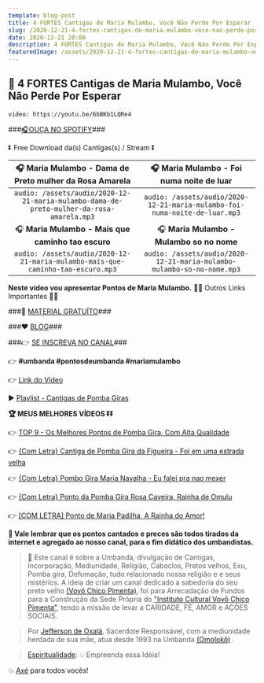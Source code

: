 ```yaml
---
template: blog-post
title: 4 FORTES Cantigas de Maria Mulambo, Você Não Perde Por Esperar
slug: /2020-12-21-4-fortes-cantigas-de-maria-mulambo-voce-nao-perde-por-esperar
date: 2020-12-21 20:00
description: 4 FORTES Cantigas de Maria Mulambo, Você Não Perde Por Esperar
featuredImage: /assets/2020-12-21-4-fortes-cantigas-de-maria-mulambo-voce-nao-perde-por-esperar.jpg
---
```

## **👊 4 FORTES Cantigas de Maria Mulambo, Você Não Perde Por Esperar**

<!-- #1: Embed through web URL -->
`video: https://youtu.be/6bBKb1LQRe4`

###<a href='https://vovochicopimenta.cyou/spotify' rel="nofollown noopener noreferrer" target="_blank">🎧OUÇA NO SPOTIFY</a>###

⏬ Free Download da(s) Cantigas(s) / Stream ⏬

|🎧 __Maria Mulambo - Dama de Preto mulher da Rosa Amarela__|🎧 __Maria Mulambo - Foi numa noite de luar__|
| :---: | :---: |
|`audio: /assets/audio/2020-12-21-maria-mulambo-dama-de-preto-mulher-da-rosa-amarela.mp3`|`audio: /assets/audio/2020-12-21-maria-mulambo-foi-numa-noite-de-luar.mp3`|
|🎧 __Maria Mulambo - Mais que caminho tao escuro__|🎧 __Maria Mulambo - Mulambo so no nome__|
|`audio: /assets/audio/2020-12-21-maria-mulambo-mais-que-caminho-tao-escuro.mp3`|`audio: /assets/audio/2020-12-21-maria-mulambo-mulambo-so-no-nome.mp3`|

**Neste vídeo vou apresentar Pontos de Maria Mulambo.**
🔽🔽 Outros Links Importantes 🔽🔽


###🎁 <a href='https://linktr.ee/vovochicopimenta' rel="nofollown noopener noreferrer" target="_blank">MATERIAL GRATUÍTO</a>###

###❤ <a href='https://vovochicopimenta.cyou/blog' rel="nofollown noopener noreferrer">BLOG</a>###

###👉 <a href='https://www.youtube.com/channel/UCQdWrQlNuy2CAWrsGGDs_Wg?sub_confirmation=1' rel="nofollown noopener noreferrer" target="_blank">SE INSCREVA NO CANAL</a>###

👉 **#umbanda #pontosdeumbanda #mariamulambo**

👉 <a href='https://youtu.be/6bBKb1LQRe4' rel="nofollown noopener noreferrer" target="_blank">Link do Vídeo</a>

▶ <a href='https://www.youtube.com/playlist?list=PL4hRMyhBiogORGOUx_TBfQv4n5_n9KiIT' rel="nofollown noopener noreferrer" target="_blank">Playlist - Cantigas de Pomba Giras</a>

**🏆 MEUS MELHORES VÍDEOS ⏬⏬**

👉 <a href='https://www.youtube.com/watch?v=XELai46MRgU' rel="nofollown noopener noreferrer" target="_blank">TOP 9 - Os Melhores Pontos de Pomba Gira, Com Alta Qualidade</a>

👉 <a href='https://www.youtube.com/watch?v=uL6UyjEOJ7U&t=47s' rel="nofollown noopener noreferrer" target="_blank">{Com Letra} Cantiga de Pomba Gira da Figueira - Foi em uma estrada velha</a>

👉 <a href='https://www.youtube.com/watch?v=WIXm-dTqq_Y' rel="nofollown noopener noreferrer" target="_blank">{Com Letra} Pombo Gira Maria Navalha - Eu falei pra nao mexer</a>

👉 <a href='https://www.youtube.com/watch?v=6Hf6tBkjSLY&t=12s' rel="nofollown noopener noreferrer" target="_blank">{Com Letra} Ponto da Pomba Gira Rosa Caveira, Rainha de Omulu</a>

👉 <a href='https://www.youtube.com/watch?v=B_rrc0L2eLc&t=45s' rel="nofollown noopener noreferrer" target="_blank">[COM LETRA] Ponto de Maria Padilha, A Rainha do Amor!</a>

**🔴 Vale lembrar que os pontos cantados e preces são todos tirados da internet e agregado ao nosso canal, para o fim didático dos umbandistas.**

>🙏 Este canal é sobre a Umbanda, divulgação de Cantigas, Incorporação, Mediunidade, Religião, Caboclos, Pretos velhos, Exu, Pomba gira, Defumação, tudo relacionado nossa religião e  e seus mistérios.
A ideia de criar um canal dedicado a sabedoria do seu preto velho <a href='https://vovochicopimenta.cyou' rel="nofollown noopener noreferrer">(Vovô Chico Pimenta)</a>, foi para Arrecadação de Fundos para a Construção da Sede Própria do <a href='https://vovochicopimenta.cyou' rel="nofollown noopener noreferrer">"Instituto Cultural Vovô Chico Pimenta"</a>, tendo a missão de levar a CARIDADE, FÉ, AMOR e AÇÕES SOCIAIS.

>Por <a href='https://www.youtube.com/channel/UCvjsa9RBIztSUkd1JioCjJQ?sub_confirmation=1' rel="nofollown noopener noreferrer" target="_blank">Jefferson de Oxalá</a>, Sacerdote Responsável, com a mediunidade herdada de sua mãe, atua desde 1993 na Umbanda <a href='https://pt.wikipedia.org/wiki/Omolok%C3%B4' rel="nofollown noopener noreferrer" target="_blank">(Omolokô)</a> .

><a href='https://pt.wikipedia.org/wiki/Espiritualidade' rel="nofollown noopener noreferrer" target="_blank">Espiritualidade</a>: 💡 Empreenda essa Idéia!

💥 <a href='https://pt.wikipedia.org/wiki/Ax%C3%A9' rel="nofollown noopener noreferrer" target="_blank">Axé</a> para todos vocês!
